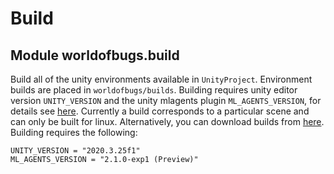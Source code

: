 # Build

<a id="worldofbugs.build"></a>

## Module worldofbugs.build

Build all of the unity environments available in `UnityProject`. Environment builds are placed in `worldofbugs/builds`. 
Building requires unity editor version `UNITY_VERSION` and the unity mlagents plugin `ML_AGENTS_VERSION`, 
for details see [here](https://github.com/Unity-Technologies/ml-agents). Currently a build corresponds 
to a particular scene and can only be built for linux.
Alternatively, you can download builds from [here](https://www.kaggle.com/benedictwilkinsai/world-of-bugs). 
Building requires the following: 
```
UNITY_VERSION = "2020.3.25f1"
ML_AGENTS_VERSION = "2.1.0-exp1 (Preview)"
```

